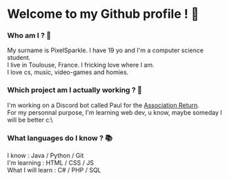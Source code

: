# Welcome to my Github profile ! 👋

### Who am I ? 🙋
My surname is PixelSparkle. I have 19 yo and I'm a computer science student.\
I live in Toulouse, France. I fricking love where I am.\
I love cs, music, video-games and homies.

### Which project am I actually working ? 🔨
I'm working on a Discord bot called Paul for the [Association Return](https://assoreturn.fr/).\
For my personnal purpose, I'm learning web dev, u know, maybe someday I will be better c:\

### What languages do I know ? 📚
I know : Java / Python / Git  \
I'm learning : HTML / CSS / JS  \
What I will learn : C# / PHP / SQL

